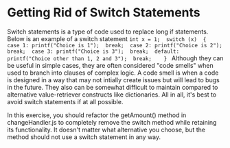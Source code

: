 # Getting Rid of Switch Statements
Switch statements is a type of code used to replace long if statements. 
Below is an example of a switch statement
`
    int x = 1; 
    switch (x) 
    { 
       case 1: printf("Choice is 1"); 
               break; 
       case 2: printf("Choice is 2"); 
                break; 
       case 3: printf("Choice is 3"); 
               break; 
       default: printf("Choice other than 1, 2 and 3"); 
                break;   
   } 
`
Although they can be useful in simple cases, they are often considered "code smells" when used to branch into clauses of complex logic. A code smell is when a code is designed in a way that may not intially create issues but will lead to bugs in the future. They also can be somewhat difficult to maintain compared to alternative value-retriever constructs like dictionaries. All in all, it's best to avoid switch statements if at all possible.

In this exercise, you should refactor the getAmount() method in changeHandler.js to completely remove the switch method while retaining its functionality. It doesn't matter what alternative you choose, but the method should not use a switch statement in any way.
